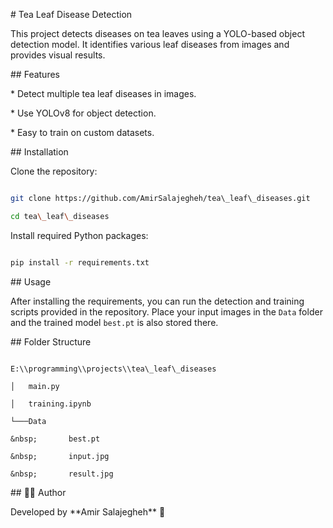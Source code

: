 \# Tea Leaf Disease Detection



This project detects diseases on tea leaves using a YOLO-based object detection model. It identifies various leaf diseases from images and provides visual results.



\## Features



\* Detect multiple tea leaf diseases in images.

\* Use YOLOv8 for object detection.

\* Easy to train on custom datasets.



\## Installation



Clone the repository:



```bash

git clone https://github.com/AmirSalajegheh/tea\_leaf\_diseases.git

cd tea\_leaf\_diseases

```



Install required Python packages:



```bash

pip install -r requirements.txt

```



\## Usage



After installing the requirements, you can run the detection and training scripts provided in the repository. Place your input images in the `Data` folder and the trained model `best.pt` is also stored there.



\## Folder Structure



```

E:\\programming\\projects\\tea\_leaf\_diseases

│   main.py

│   training.ipynb

└───Data

&nbsp;       best.pt

&nbsp;       input.jpg

&nbsp;       result.jpg

```



\## 👨‍💻 Author



Developed by \*\*Amir Salajegheh\*\* 🚀



